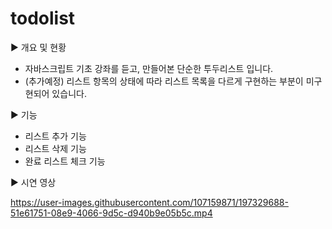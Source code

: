 # todolist

▶ 개요 및 현황
- 자바스크립트 기초 강좌를 듣고, 만들어본 단순한 투두리스트 입니다.
- (추가예정) 리스트 항목의 상태에 따라 리스트 목록을 다르게 구현하는 부분이 미구현되어 있습니다.


▶ 기능
- 리스트 추가 기능
- 리스트 삭제 기능
- 완료 리스트 체크 기능


▶ 시연 영상

https://user-images.githubusercontent.com/107159871/197329688-51e61751-08e9-4066-9d5c-d940b9e05b5c.mp4

